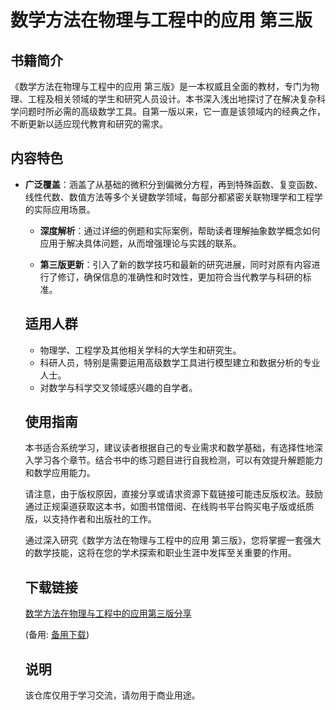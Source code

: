 # 数学方法在物理与工程中的应用 第三版

## 书籍简介

《数学方法在物理与工程中的应用 第三版》是一本权威且全面的教材，专门为物理、工程及相关领域的学生和研究人员设计。本书深入浅出地探讨了在解决复杂科学问题时所必需的高级数学工具。自第一版以来，它一直是该领域内的经典之作，不断更新以适应现代教育和研究的需求。

## 内容特色

- **广泛覆盖**：涵盖了从基础的微积分到偏微分方程，再到特殊函数、复变函数、线性代数、数值方法等多个关键数学领域，每部分都紧密关联物理学和工程学的实际应用场景。

  - **深度解析**：通过详细的例题和实际案例，帮助读者理解抽象数学概念如何应用于解决具体问题，从而增强理论与实践的联系。

  - **第三版更新**：引入了新的数学技巧和最新的研究进展，同时对原有内容进行了修订，确保信息的准确性和时效性，更加符合当代教学与科研的标准。

  ## 适用人群

  - 物理学、工程学及其他相关学科的大学生和研究生。
  - 科研人员，特别是需要运用高级数学工具进行模型建立和数据分析的专业人士。
  - 对数学与科学交叉领域感兴趣的自学者。

  ## 使用指南

  本书适合系统学习，建议读者根据自己的专业需求和数学基础，有选择性地深入学习各个章节。结合书中的练习题目进行自我检测，可以有效提升解题能力和数学应用能力。

  请注意，由于版权原因，直接分享或请求资源下载链接可能违反版权法。鼓励通过正规渠道获取这本书，如图书馆借阅、在线购书平台购买电子版或纸质版，以支持作者和出版社的工作。

  通过深入研究《数学方法在物理与工程中的应用 第三版》，您将掌握一套强大的数学技能，这将在您的学术探索和职业生涯中发挥至关重要的作用。

  ## 下载链接
  [数学方法在物理与工程中的应用第三版分享](https://pan.quark.cn/s/aa8c51af7a32) 

  (备用: [备用下载](https://pan.baidu.com/s/1QOTawrTf1jqRxvAsYnuENA?pwd=1234))

  ## 说明

  该仓库仅用于学习交流，请勿用于商业用途。
